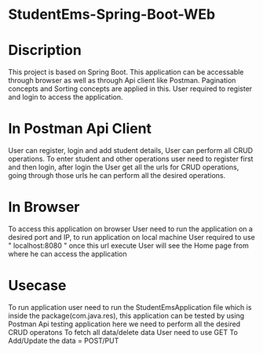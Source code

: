 # StudentEms-Spring-Boot-WEb

Discription
===========
This project is based on Spring Boot.
This application can be accessable through browser as well as through Api client
like Postman. Pagination concepts and Sorting concepts are applied in this.
User required to register and login to access the application.




In Postman Api Client
=====================
User can register, login and add student details, 
User can perform all CRUD operations.
To enter student and other operations user need to register first and then login, after login 
the User get all the urls for CRUD operations, going through those urls 
he can perform all the desired operations.

In Browser
==========
To access this application on browser User need to run the application on a desired port and IP,
to run application on local machine User required to use " localhost:8080 " once this url execute User
will see the Home page from where he can access the application



Usecase
=======
To run application user need to run the StudentEmsApplication file which is 
inside the package(com.java.res), this application can be tested by using Postman Api testing
application here we need to perform all the desired CRUD operatons 
To fetch all data/delete data User need to use GET
To Add/Update the data = POST/PUT

